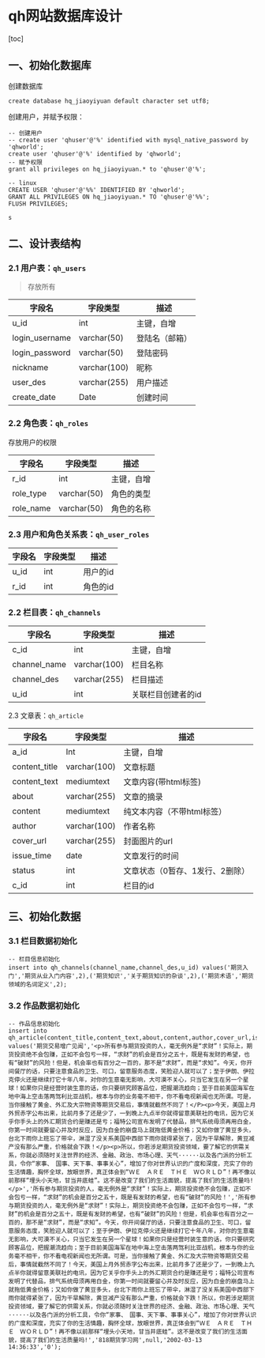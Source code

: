 # qh网站数据库设计

[toc]

## 一、初始化数据库

创建数据库

```mysql
create database hq_jiaoyiyuan default character set utf8;
```

创建用户，并赋予权限：

```mysql
-- 创建用户
-- create user 'qhuser'@'%' identified with mysql_native_password by 'qhworld';
create user 'qhuser'@'%' identified by 'qhworld';
-- 赋予权限
grant all privileges on hq_jiaoyiyuan.* to 'qhuser'@'%';

-- linux
CREATE USER 'qhuser'@'%%' IDENTIFIED BY 'qhworld';
GRANT ALL PRIVILEGES ON hq_jiaoyiyuan.* TO 'qhuser'@'%%';
FLUSH PRIVILEGES;

s
```

## 二、设计表结构

### 2.1 用户表：`qh_users`

> 存放所有

| 字段名         | 字段类型     | 描述           |
| -------------- | ------------ | -------------- |
| u_id           | int          | 主键，自增     |
| login_username | varchar(50)  | 登陆名（邮箱） |
| login_password | varchar(50)  | 登陆密码       |
| nickname       | varchar(100) | 昵称           |
| user_des       | varchar(255) | 用户描述       |
| create_date    | Date         | 创建时间       |

### 2.2 角色表：`qh_roles`

存放用户的权限

| 字段名    | 字段类型    | 描述       |
| --------- | ----------- | ---------- |
| r_id      | int         | 主键，自增 |
| role_type | varchar(50) | 角色的类型 |
| role_name | varchar(50) | 角色的名称 |

### 2.3 用户和角色关系表：`qh_user_roles`

| 字段名 | 字段类型 | 描述     |
| ------ | -------- | -------- |
| u_id   | int      | 用户的id |
| r_id   | int      | 角色的id |

### 2.2 栏目表：`qh_channels`

| 字段名       | 字段类型     | 描述               |
| ------------ | ------------ | ------------------ |
| c_id         | int          | 主键，自增         |
| channel_name | varchar(100) | 栏目名称           |
| channel_des  | varchar(255) | 栏目描述           |
| u_id         | int          | 关联栏目创建者的id |

2.3 文章表：`qh_article`



| 字段名        | 字段类型     | 描述                            |
| ------------- | ------------ | ------------------------------- |
| a_id          | Int          | 主键，自增                      |
| content_title | varchar(100) | 文章标题                        |
| content_text  | mediumtext   | 文章内容(带html标签)            |
| about         | varchar(255) | 文章的摘录                      |
| content       | mediumtext   | 纯文本内容（不带html标签）      |
| author        | varchar(100) | 作者名称                        |
| cover_url     | varchar(255) | 封面图片的url                   |
| issue_time    | date         | 文章发行的时间                  |
| status        | int          | 文章状态（0暂存、1发行、2删除） |
| c_id          | int          | 栏目的id                        |



## 三、初始化数据

### 3.1 栏目数据初始化

```mysql
-- 栏目信息初始化
insert into qh_channels(channel_name,channel_des,u_id) values('期货入门','期货从业入门内容',2),('期货知识','关于期货知识的杂谈',2),('期货术语','期货领域的名词定义',2);
```

### 3.2 作品数据初始化

```mysql
-- 作品信息初始化
insert into qh_article(content_title,content_text,about,content,author,cover_url,issue_time,`status`) values('期货交易增广见闻','<p>所有参与期货投资的人，毫无例外是“求财”！实际上，期货投资绝不会包赚，正如不会包亏一样，“求财”的机会是百分之五十，既是有发财的希望，也有“破财”的风险！但是，机会率也有百分之一百的，那不是“求财”，而是“求知”。今天，你开间餐厅的话，只要注意食品的卫生、可口，留意服务态度，笑脸迎人就可以了；至于伊朗、伊拉克停火还是继续打它十年八年，对你的生意毫无影响，大可漠不关心，只当它发生在另一个星球！如果你只是经营时装生意的话，你只要研究顾客品位，把握潮流趋向；至于目前美国海军在地中海上空击落两驾利比亚战机，根本与你的业务毫不相干，你不看电视新闻也无所谓。可是，当你接触了黄金、外汇及大宗物资等期货交易后，事情就截然不同了！</P><p>今天，美国上月外贸赤字公布出来，比前月多了还是少了，一到晚上九点半你就得留意美联社的电讯，因为它关乎你手头上的外汇期货合约是赚还是亏；福特公司宣布发明了代替品，排气系统毋须再用白金，你第一时间就要留心并及时反应，因为白金的崩盘马上就拖低黄金价格；又如你做了黄豆多头，台北下雨你上班忘了带伞，淋湿了没关系美国中西部下雨你就得紧张了，因为干旱解除，黄豆减产没有那么严重，价格就会下跌！</p><p>所以，你若涉足期货投资领域，要了解它的供需关系，你就必须随时关注世界的经济、金融、政治、市场心理、天气······以及各门派的分析工具，令你“家事、　国事、天下事、事事关心”，增加了你对世界认识的广度和深度，充实了你的生活情趣，胸怀全球，放眼世界，真正体会到“ＷＥ　ＡＲＥ　ＴＨＥ　ＷＯＲＬＤ”！再不像以前那样“埋头小天地，甘当井底蛙”。这不是改变了我们的生活面貌，提高了我们的生活质量吗!</p>','所有参与期货投资的人，毫无例外是“求财”！实际上，期货投资绝不会包赚，正如不会包亏一样，“求财”的机会是百分之五十，既是有发财的希望，也有“破财”的风险！','所有参与期货投资的人，毫无例外是“求财”！实际上，期货投资绝不会包赚，正如不会包亏一样，“求财”的机会是百分之五十，既是有发财的希望，也有“破财”的风险！但是，机会率也有百分之一百的，那不是“求财”，而是“求知”。今天，你开间餐厅的话，只要注意食品的卫生、可口，留意服务态度，笑脸迎人就可以了；至于伊朗、伊拉克停火还是继续打它十年八年，对你的生意毫无影响，大可漠不关心，只当它发生在另一个星球！如果你只是经营时装生意的话，你只要研究顾客品位，把握潮流趋向；至于目前美国海军在地中海上空击落两驾利比亚战机，根本与你的业务毫不相干，你不看电视新闻也无所谓。可是，当你接触了黄金、外汇及大宗物资等期货交易后，事情就截然不同了！今天，美国上月外贸赤字公布出来，比前月多了还是少了，一到晚上九点半你就得留意美联社的电讯，因为它关乎你手头上的外汇期货合约是赚还是亏；福特公司宣布发明了代替品，排气系统毋须再用白金，你第一时间就要留心并及时反应，因为白金的崩盘马上就拖低黄金价格；又如你做了黄豆多头，台北下雨你上班忘了带伞，淋湿了没关系美国中西部下雨你就得紧张了，因为干旱解除，黄豆减产没有那么严重，价格就会下跌！所以，你若涉足期货投资领域，要了解它的供需关系，你就必须随时关注世界的经济、金融、政治、市场心理、天气······以及各门派的分析工具，令你“家事、　国事、天下事、事事关心”，增加了你对世界认识的广度和深度，充实了你的生活情趣，胸怀全球，放眼世界，真正体会到“ＷＥ　ＡＲＥ　ＴＨＥ　ＷＯＲＬＤ”！再不像以前那样“埋头小天地，甘当井底蛙”。这不是改变了我们的生活面貌，提高了我们的生活质量吗!','818期货学习网',null,'2002-03-13 14:36:33','0');
```

